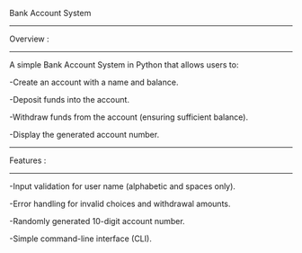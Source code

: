 Bank Account System
___________________

Overview :
_________
A simple Bank Account System in Python that allows users to:

-Create an account with a name and balance.

-Deposit funds into the account.

-Withdraw funds from the account (ensuring sufficient balance).

-Display the generated account number.

_________________________________________________________________
Features :
___________
-Input validation for user name (alphabetic and spaces only).

-Error handling for invalid choices and withdrawal amounts.

-Randomly generated 10-digit account number.

-Simple command-line interface (CLI).


